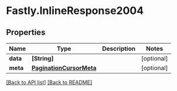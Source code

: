 # Fastly.InlineResponse2004

## Properties

Name | Type | Description | Notes
------------ | ------------- | ------------- | -------------
**data** | **[String]** |  | [optional] 
**meta** | [**PaginationCursorMeta**](PaginationCursorMeta.md) |  | [optional] 


[[Back to API list]](../../README.md#endpoints) [[Back to README]](../../README.md)
